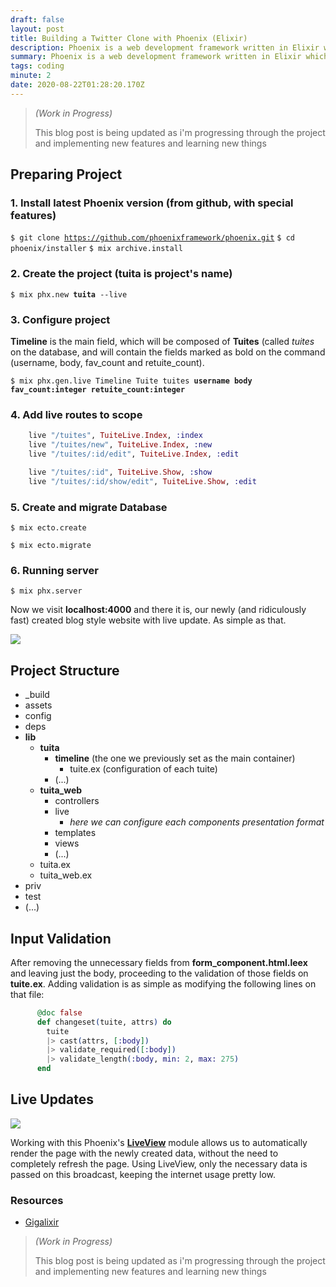 ```yaml
---
draft: false
layout: post
title: Building a Twitter Clone with Phoenix (Elixir)
description: Phoenix is a web development framework written in Elixir which implements the Model – View – Controller (MVC) pattern. Phoenix is a lot of times compared with other web frameworks like Ruby on Rails and Django
summary: Phoenix is a web development framework written in Elixir which implements the Model – View – Controller (MVC) pattern. Phoenix is a lot of times compared with other web frameworks like Ruby on Rails and Django.
tags: coding
minute: 2
date: 2020-08-22T01:28:20.170Z
---
```


> _(Work in Progress)_
>
> This blog post is being updated as i'm progressing through the project and implementing new features and learning new things

## Preparing Project

### 1. Install latest Phoenix version (from github, with special features)

`$ git clone `[`https://github.com/phoenixframework/phoenix.git`](https://github.com/phoenixframework/phoenix.git "https://github.com/phoenixframework/phoenix.git")
`$ cd phoenix/installer`
`$ mix archive.install`

### 2. Create the project (**tuita** is project's name)

`$ mix phx.new `**`tuita`**` --live`

### 3. Configure project

**Timeline** is the main field, which will be composed of **Tuites** (called _tuites_ on the database, and will contain the fields marked as bold on the command (username, body, fav_count and retuite_count).

`$ mix phx.gen.live Timeline Tuite tuites `**`username body fav_count:integer retuite_count:integer`**

### 4. Add live routes to scope

```elixir
    live "/tuites", TuiteLive.Index, :index
    live "/tuites/new", TuiteLive.Index, :new
    live "/tuites/:id/edit", TuiteLive.Index, :edit

    live "/tuites/:id", TuiteLive.Show, :show
    live "/tuites/:id/show/edit", TuiteLive.Show, :edit
```

### 5. Create and migrate Database

`$ mix ecto.create`

`$ mix ecto.migrate`

### 6. Running server

`$ mix phx.server`

Now we visit **localhost:4000** and there it is, our newly (and ridiculously fast) created blog style website with live update. As simple as that.

![](https://ementa.test/wp-content/uploads/2020/09/image.png)

## Project Structure

* _build
* assets
* config
* deps
* **lib**
  * **tuita**
    * **timeline** (the one we previously set as the main container)
      * tuite.ex (configuration of each tuite)
    * (...)
  * **tuita_web**
    * controllers
    * live
      * _here we can configure each components presentation format_
    * templates
    * views
    * (...)
  * tuita.ex
  * tuita_web.ex
* priv
* test
* (...)

## Input Validation

After removing the unnecessary fields from **form_component.html.leex** and leaving just the body, proceeding to the validation of those fields on **tuite.ex**. Adding validation is as simple as modifying the following lines on that file:

```elixir
      @doc false
      def changeset(tuite, attrs) do
        tuite
        |> cast(attrs, [:body])
        |> validate_required([:body])
        |> validate_length(:body, min: 2, max: 275)
      end
```

## Live Updates

![](https://ementa.test/wp-content/uploads/2020/09/ezgif.com-video-to-gif.gif)

Working with this Phoenix's **[LiveView](https://hexdocs.pm/phoenix_live_view/Phoenix.LiveView.html)** module allows us to automatically render the page with the newly created data, without the need to completely refresh the page. Using LiveView, only the necessary data is passed on this broadcast, keeping the internet usage pretty low.

### Resources

* [Gigalixir](https://hexdocs.pm/phoenix/gigalixir.html)

> _(Work in Progress)_
>
> This blog post is being updated as i'm progressing through the project and implementing new features and learning new things